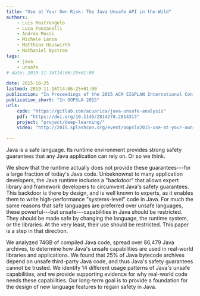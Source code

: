 ```yaml
---
title: "Use at Your Own Risk: The Java Unsafe API in the Wild"
authors:
    - Luis Mastrangelo
    - Luca Ponzanelli
    - Andrea Mocci
    - Michele Lanza
    - Matthias Hauswirth
    - Nathaniel Nystrom
tags:
    - java
    - unsafe
# date: 2019-11-16T14:06:25+01:00

date: 2015-10-25
lastmod: 2019-11-16T14:06:25+01:00
publication: "In Proceedings of the 2015 ACM SIGPLAN International Conference on Object-Oriented Programming, Systems, Languages, and Applications"
publication_short: "In OOPSLA 2015"
urls:
    code: "https://gitlab.com/acuarica/java-unsafe-analysis"
    pdf: "https://doi.org/10.1145/2814270.2814313"
    project: "project/deep-learning/"
    video: "http://2015.splashcon.org/event/oopsla2015-use-at-your-own-risk-the-java-unsafe-api-in-the-wild"

---
```

Java is a safe language.
Its runtime environment provides strong safety guarantees that any Java application can rely on.
Or so we think.

We show that the runtime actually does not provide these guarantees---for a large fraction of today's Java code.
Unbeknownst to many application developers, the Java runtime includes a "backdoor" that allows expert library and framework developers to circumvent Java's safety guarantees.
This backdoor is there by design, and is well known to experts, as it enables them to write high-performance "systems-level" code in Java.
For much the same reasons that safe languages are preferred over unsafe languages, these powerful---but unsafe---capabilities in Java should be restricted.
They should be made safe by changing the language, the runtime system, or the libraries.
At the very least, their use should be restricted.
This paper is a step in that direction.

We analyzed 74GB of compiled Java code, spread over 86,479 Java archives, to determine how Java's unsafe capabilities are used in real-world libraries and applications.
We found that 25% of Java bytecode archives depend on unsafe third-party Java code, and thus Java's safety guarantees cannot be trusted.
We identify 14 different usage patterns of Java's unsafe capabilities, and we provide supporting evidence for why real-world code needs these capabilities.
Our long-term goal is to provide a foundation for the design of new language features to regain safety in Java.
